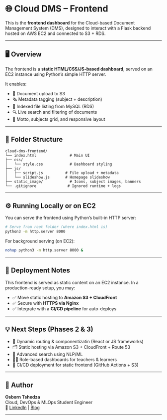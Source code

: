 # 🌐 Cloud DMS – Frontend

This is the **frontend dashboard** for the Cloud-based Document Management System (DMS), designed to interact with a Flask backend hosted on AWS EC2 and connected to S3 + RDS.

---

## 🖥️ Overview

The frontend is a **static HTML/CSS/JS-based dashboard**, served on an EC2 instance using Python’s simple HTTP server.

It enables:
- 📂 Document upload to S3
- 🗞️ Metadata tagging (subject + description)
- 📄 Indexed file listing from MySQL (RDS)
- 🔍 Live search and filtering of documents
- 💬 Motto, subjects grid, and responsive layout

---

## 📁 Folder Structure

```
cloud-dms-frontend/
└── index.html               # Main UI
├── css/ 
│   └── style.css            # Dashboard styling
├── js/ 
│   ├── script.js          # File upload + metadata
│   └── slideshow.js       # Homepage slideshow
├── static_image/            # Icons, subject images, banners
└── .gitignore              # Ignored runtime + logs
```

---

## ⚙️ Running Locally or on EC2

You can serve the frontend using Python’s built-in HTTP server:

```bash
# Serve from root folder (where index.html is)
python3 -m http.server 8000
```

For background serving (on EC2):

```bash
nohup python3 -m http.server 8000 &
```

---

## 🚀 Deployment Notes

This frontend is served as static content on an EC2 instance. In a production-ready setup, you may:

- ✅ Move static hosting to **Amazon S3 + CloudFront**
- ✅ Secure with **HTTPS via Nginx**
- ✅ Integrate with a **CI/CD pipeline** for auto-deploys

---

## 💡 Next Steps (Phases 2 & 3)

- 🔁 Dynamic routing & componentizatin (React or JS frameworks)
- 🗂️ Static hosting via Amazon S3 + CloudFront + Route 53
- 🤖 Advanced search using NLP/ML
- 🧑‍🏫 Role-based dashboards for teachers & learners
- 🚀 CI/CD deployment for static frontend (GitHub Actions + S3)

---

## 👤 Author

**Osborn Tshedza**  
Cloud, DevOps & MLOps Student Engineer  
🔗 [LinkedIn](https://www.linkedin.com/in/YOUR-LINK) | [Blog](https://yourblog.com)

---


